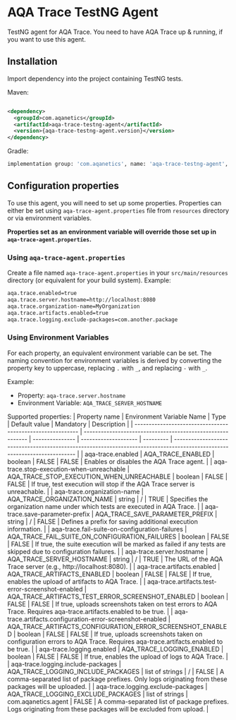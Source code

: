 # AQA Trace TestNG Agent

TestNG agent for AQA Trace. You need to have AQA Trace up & running, if you want to use this agent.

## Installation

Import dependency into the project containing TestNG tests.

Maven:

```xml

<dependency>
  <groupId>com.aqanetics</groupId>
  <artifactId>aqa-trace-testng-agent</artifactId>
  <version>{aqa-trace-testng-agent.version}</version>
</dependency>
```

Gradle:

```bash
implementation group: 'com.aqanetics', name: 'aqa-trace-testng-agent', version: ''
```

## Configuration properties

To use this agent, you will need to set up some properties. Properties can either be set using
`aqa-trace-agent.properties` file from `resources` directory or via environment variables.

**Properties set as an environment variable will override those set up
in `aqa-trace-agent.properties`.**

### Using `aqa-trace-agent.properties`

Create a file named `aqa-trace-agent.properties` in your `src/main/resources` directory (or
equivalent
for your build system).
Example:

```bash
aqa.trace.enabled=true
aqa.trace.server.hostname=http://localhost:8080
aqa.trace.organization-name=MyOrganization
aqa.trace.artifacts.enabled=true
aqa.trace.logging.exclude-packages=com.another.package
```

### Using Environment Variables

For each property, an equivalent environment variable can be set. The naming convention for
environment variables is derived by converting the property key to uppercase, replacing `.` with
`_`,
and replacing `-` with `_`.

Example:

* Property: `aqa-trace.server.hostname`
* Environment Variable: `AQA_TRACE_SERVER_HOSTNAME`

Supported properties:
| Property name | Environment Variable Name | Type | Default value | Mandatory | Description |
| ---------------------------------------------------------- | ---------------------------------------------------------- | --------------- | -------------------- | --------- | ------------------------------------------------------------------------------------------------------------------------- |
| aqa-trace.enabled | AQA_TRACE_ENABLED | boolean | FALSE | FALSE | Enables or disables the AQA Trace agent. |
| aqa-trace.stop-execution-when-unreachable | AQA_TRACE_STOP_EXECUTION_WHEN_UNREACHABLE | boolean | FALSE | FALSE | If true, test execution will stop if the AQA Trace server is unreachable. |
| aqa-trace.organization-name | AQA_TRACE_ORGANIZATION_NAME | string | / | TRUE | Specifies the organization name under which tests are executed in AQA Trace. |
| aqa-trace.save-parameter-prefix | AQA_TRACE_SAVE_PARAMETER_PREFIX | string | / | FALSE | Defines a prefix for saving additional execution information. |
| aqa-trace.fail-suite-on-configuration-failures | AQA_TRACE_FAIL_SUITE_ON_CONFIGURATION_FAILURES | boolean | FALSE | FALSE | If true, the suite execution will be marked as failed if any tests are skipped due to configuration failures. |
| aqa-trace.server.hostname | AQA_TRACE_SERVER_HOSTNAME | string | / | TRUE | The URL of the AQA Trace server (e.g., http://localhost:8080). |
| aqa-trace.artifacts.enabled | AQA_TRACE_ARTIFACTS_ENABLED | boolean | FALSE | FALSE | If true, enables the upload of artifacts to AQA Trace. |
| aqa-trace.artifacts.test-error-screenshot-enabled | AQA_TRACE_ARTIFACTS_TEST_ERROR_SCREENSHOT_ENABLED | boolean | FALSE | FALSE | If true, uploads screenshots taken on test errors to AQA Trace. Requires aqa-trace.artifacts.enabled to be true. |
| aqa-trace.artifacts.configuration-error-screenshot-enabled | AQA_TRACE_ARTIFACTS_CONFIGURATION_ERROR_SCREENSHOT_ENABLED | boolean | FALSE | FALSE | If true, uploads screenshots taken on configuration errors to AQA Trace. Requires aqa-trace.artifacts.enabled to be true. |
| aqa-trace.logging.enabled | AQA_TRACE_LOGGING_ENABLED | boolean | FALSE | FALSE | If true, enables the upload of logs to AQA Trace. |
| aqa-trace.logging.include-packages | AQA_TRACE_LOGGING_INCLUDE_PACKAGES | list of strings | / | FALSE | A comma-separated list of package prefixes. Only logs originating from these packages will be uploaded. |
| aqa-trace.logging.exclude-packages | AQA_TRACE_LOGGING_EXCLUDE_PACKAGES | list of strings | com.aqanetics.agent | FALSE | A comma-separated list of package prefixes. Logs originating from these packages will be excluded from upload. |

